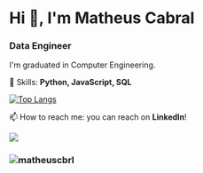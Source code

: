 
<h1 align="left">Hi 👋, I'm Matheus Cabral</h1>
<h3 align="left">Data Engineer</h3>

<p align="left">
  I'm graduated in Computer Engineering.
</p>

<p align="left">
  👋 Skills: <strong>Python, JavaScript, SQL</strong>
</p>

[![Top Langs](https://github-readme-stats.vercel.app/api/top-langs/?username=MatheusCbrl&theme=tokyonight)](https://github.com/anuraghazra/github-readme-stats)
<p align="left">
📫  How to reach me: you can reach on <strong>LinkedIn</strong>!
</p>
 
<a href="https://www.linkedin.com/in/matheus-cbrl" alt="Linkedin">
  
<img src="https://img.shields.io/badge/-Matheus%20Cabral-blue?style=flat-square&logo=Linkedin&logoColor=white&link=https://www.linkedin.com/in/matheus-cbrl" /></a>
</p>

<p align="left">
</p>
<h3 align="left"> <img src="https://komarev.com/ghpvc/?username=matheuscbrl" alt="matheuscbrl" /> </h3>
